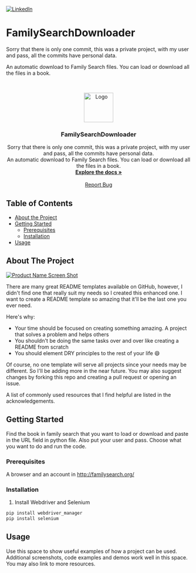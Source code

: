 [![LinkedIn][linkedin-shield]][linkedin-url]

# FamilySearchDownloader
Sorry that there is only one commit, this was a private project, with my user and pass, all the commits have personal data.

An automatic download to Family Search files. You can load or download all the files in a book.

<!-- PROJECT LOGO -->
<br />
<p align="center">
  <a href="https://github.com/othneildrew/Best-README-Template">
    <img src="https://images-na.ssl-images-amazon.com/images/I/714bBx-Q%2B7L.png" alt="Logo" width="80" height="80">
  </a>

  <h3 align="center">FamilySearchDownloader</h3>

  <p align="center">
    Sorry that there is only one commit, this was a private project, with my user and pass, all the commits have personal data.
    <br />
    An automatic download to Family Search files. You can load or download all the files in a book.
    <br />
    <a href="https://github.com/othneildrew/Best-README-Template"><strong>Explore the docs »</strong></a>
    <br />
    <br />
    <a href="https://github.com/MatheusRuggeri/FamilySearchDownloader/issues">Report Bug</a>
  </p>
</p>



<!-- TABLE OF CONTENTS -->
## Table of Contents

* [About the Project](#about-the-project)
* [Getting Started](#getting-started)
  * [Prerequisites](#prerequisites)
  * [Installation](#installation)
* [Usage](#usage)


<!-- ABOUT THE PROJECT -->
## About The Project

[![Product Name Screen Shot][product-screenshot]](https://example.com)

There are many great README templates available on GitHub, however, I didn't find one that really suit my needs so I created this enhanced one. I want to create a README template so amazing that it'll be the last one you ever need.

Here's why:
* Your time should be focused on creating something amazing. A project that solves a problem and helps others
* You shouldn't be doing the same tasks over and over like creating a README from scratch
* You should element DRY principles to the rest of your life :smile:

Of course, no one template will serve all projects since your needs may be different. So I'll be adding more in the near future. You may also suggest changes by forking this repo and creating a pull request or opening an issue.

A list of commonly used resources that I find helpful are listed in the acknowledgements.


<!-- GETTING STARTED -->
## Getting Started

Find the book in family search that you want to load or download and paste in the URL field in python file. Also put your user and pass.
Choose what you want to do and run the code.

### Prerequisites

A browser and an account in http://familysearch.org/

### Installation

1. Install Webdriver and Selenium
```sh
pip install webdriver_manager
pip install selenium 
```

<!-- USAGE EXAMPLES -->
## Usage

Use this space to show useful examples of how a project can be used. Additional screenshots, code examples and demos work well in this space. You may also link to more resources.



<!-- MARKDOWN LINKS & IMAGES -->
[linkedin-shield]: https://img.shields.io/badge/-LinkedIn-black.svg?style=flat-square&logo=linkedin&colorB=555
[linkedin-url]: https://linkedin.com/in/joaomurdiga
[product-screenshot]: images/screenshot.png
